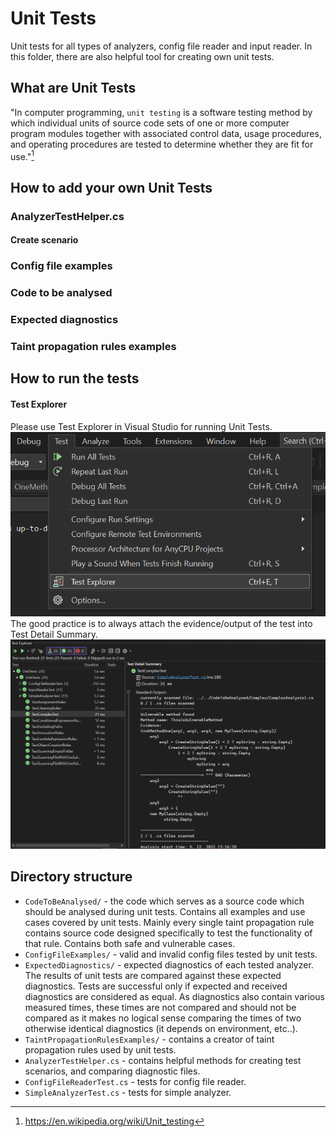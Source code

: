 # Unit Tests
Unit tests for all types of analyzers, config file reader and input reader.
In this folder, there are also helpful tool for creating own unit tests.

## What are Unit Tests
"In computer programming, `unit testing` is a software testing method by 
which individual units of source code sets of one or more computer 
program modules together with associated control data, usage 
procedures, and operating procedures are tested to determine 
whether they are fit for use."[^1]
## How to add your own Unit Tests

### AnalyzerTestHelper.cs

#### Create scenario
### Config file examples
### Code to be analysed
### Expected diagnostics
### Taint propagation rules examples

## How to run the tests
#### Test Explorer
Please use Test Explorer in Visual Studio for running Unit Tests.
![img_1.png](img_1.png)
The good practice is to always attach the evidence/output of the test into Test Detail Summary.
![img.png](img.png)

## Directory structure
- `CodeToBeAnalysed/` - the code which serves as a source code which should be analysed during unit tests. Contains all examples and use cases covered by unit tests. Mainly every single taint propagation rule contains source code designed specifically to test the functionality of that rule. Contains both safe and vulnerable cases.  
- `ConfigFileExamples/` - valid and invalid config files tested by unit tests.
- `ExpectedDiagnostics/` - expected diagnostics of each tested analyzer. The results of unit tests are compared against these expected diagnostics. Tests are successful only if expected and received diagnostics are considered as equal. As diagnostics also contain various measured times, these times are not compared and should not be compared as it makes no logical sense comparing the times of two otherwise identical diagnostics (it depends on environment, etc..).   
- `TaintPropagationRulesExamples/` -  contains a creator of taint propagation rules used by unit tests.
- `AnalyzerTestHelper.cs` - contains helpful methods for creating test scenarios, and comparing diagnostic files. 
- `ConfigFileReaderTest.cs` - tests for config file reader.
- `SimpleAnalyzerTest.cs` - tests for simple analyzer.

[^1]: https://en.wikipedia.org/wiki/Unit_testing